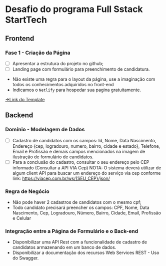 # Desafio do programa Full Sstack StartTech

## Frontend

### Fase 1 - Criação da Página

- [ ] Apresentar a estrutura do projeto no github;
- [ ] Landing page com formulário para preenchimento de candidatura.
- Não existe uma regra para o layout da página, use a imaginação com todos os conhecimentos adquiridos no front-end
- Indicamos o `Netlify` para hospedar sua pagina gratuitamente.

<a href='https://drive.google.com/file/d/1S3Y6otnW2tQLsX1aSgXL5bZuzPbt4rWS/view/' target='_blank'>->Link do Template</a>

## Backend

### Domínio - Modelagem de Dados

- [ ] Cadastro de candidatos com os campos: Id, Nome, Data Nascimento, Endereço {cep, logradouro, numero, bairro, cidade e estado}, Telefone, Email e Profissão e demais campos mencionados na imagem de ilustração de formulário de candidatos.
- [ ] Para a conclusão do cadastro, consultar o seu endereço pelo CEP informado (Consultar a API VIA Cep) NOTA: O sistema deverá utilizar de algum client API para buscar um endereço do serviço via cep conforme link: https://viacep.com.br/ws/{SEU_CEP}/json/

### Regra de Negócio

- Não pode haver 2 cadastros de candidatos com o mesmo cpf;
- Todo candidato precisará preencher os campos: CPF, Nome, Data Nascimento, Cep, Logradouro, Número, Bairro, Cidade, Email, Profissão e Celular

### Integração entre a Página de Formulário e o Back-end

- Disponibilizar uma API Rest com a funcionalidade de cadastro de candidatos armazenando em um banco de dados.
- Disponibilizar a documentação dos recursos Web Services REST - Uso do Swagger.
